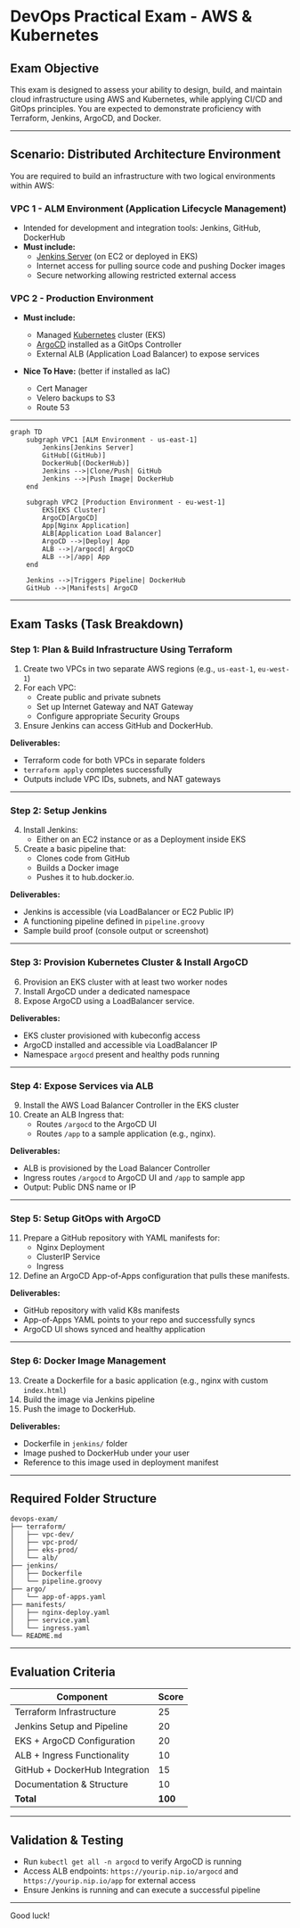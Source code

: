 # DevOps Practical Exam - AWS & Kubernetes

## Exam Objective
This exam is designed to assess your ability to design, build, and maintain cloud infrastructure using AWS and Kubernetes, while applying CI/CD and GitOps principles. You are expected to demonstrate proficiency with Terraform, Jenkins, ArgoCD, and Docker.

---

## Scenario: Distributed Architecture Environment

You are required to build an infrastructure with two logical environments within AWS:

### VPC 1 - ALM Environment (Application Lifecycle Management)
- Intended for development and integration tools: Jenkins, GitHub, DockerHub
- **Must include:**
  - [Jenkins Server](https://github.com/elevy99927/Jenkins-k8s/tree/main/Part4-CICD/04-Jenkins) (on EC2 or deployed in EKS)
  - Internet access for pulling source code and pushing Docker images
  - Secure networking allowing restricted external access

### VPC 2 - Production Environment
- **Must include:**
  - Managed [Kubernetes](https://github.com/elevy99927/k8s) cluster (EKS)
  - [ArgoCD](https://github.com/elevy99927/Jenkins-k8s/blob/main/Part4-CICD/04-ArgoCD/README.md) installed as a GitOps Controller
  - External ALB (Application Load Balancer) to expose services

- **Nice To Have:** (better if installed as IaC)
  - Cert Manager
  - Velero backups to S3
  - Route 53


---
```mermaid
graph TD
    subgraph VPC1 [ALM Environment - us-east-1]
        Jenkins[Jenkins Server]
        GitHub[(GitHub)]
        DockerHub[(DockerHub)]
        Jenkins -->|Clone/Push| GitHub
        Jenkins -->|Push Image| DockerHub
    end

    subgraph VPC2 [Production Environment - eu-west-1]
        EKS[EKS Cluster]
        ArgoCD[ArgoCD]
        App[Nginx Application]
        ALB[Application Load Balancer]
        ArgoCD -->|Deploy| App
        ALB -->|/argocd| ArgoCD
        ALB -->|/app| App
    end

    Jenkins -->|Triggers Pipeline| DockerHub
    GitHub -->|Manifests| ArgoCD
```
---

## Exam Tasks (Task Breakdown)

### Step 1: Plan & Build Infrastructure Using Terraform
1. Create two VPCs in two separate AWS regions (e.g., `us-east-1`, `eu-west-1`)
2. For each VPC:
   - Create public and private subnets
   - Set up Internet Gateway and NAT Gateway
   - Configure appropriate Security Groups
3. Ensure Jenkins can access GitHub and DockerHub.  

**Deliverables:**
- Terraform code for both VPCs in separate folders
- `terraform apply` completes successfully
- Outputs include VPC IDs, subnets, and NAT gateways
---

### Step 2: Setup Jenkins
4. Install Jenkins:
   - Either on an EC2 instance or as a Deployment inside EKS
5. Create a basic pipeline that:
   - Clones code from GitHub
   - Builds a Docker image
   - Pushes it to hub.docker.io.  

**Deliverables:**
- Jenkins is accessible (via LoadBalancer or EC2 Public IP)
- A functioning pipeline defined in `pipeline.groovy`
- Sample build proof (console output or screenshot)
---


### Step 3: Provision Kubernetes Cluster & Install ArgoCD
6. Provision an EKS cluster with at least two worker nodes
7. Install ArgoCD under a dedicated namespace
8. Expose ArgoCD using a LoadBalancer service.  


**Deliverables:**
- EKS cluster provisioned with kubeconfig access
- ArgoCD installed and accessible via LoadBalancer IP
- Namespace `argocd` present and healthy pods running
---

### Step 4: Expose Services via ALB
9. Install the AWS Load Balancer Controller in the EKS cluster
10. Create an ALB Ingress that:
    - Routes `/argocd` to the ArgoCD UI
    - Routes `/app` to a sample application (e.g., nginx).  


**Deliverables:**
- ALB is provisioned by the Load Balancer Controller
- Ingress routes `/argocd` to ArgoCD UI and `/app` to sample app
- Output: Public DNS name or IP
---

### Step 5: Setup GitOps with ArgoCD
11. Prepare a GitHub repository with YAML manifests for:
    - Nginx Deployment
    - ClusterIP Service
    - Ingress
12. Define an ArgoCD App-of-Apps configuration that pulls these manifests.  


**Deliverables:**
- GitHub repository with valid K8s manifests
- App-of-Apps YAML points to your repo and successfully syncs
- ArgoCD UI shows synced and healthy application
---

### Step 6: Docker Image Management
13. Create a Dockerfile for a basic application (e.g., nginx with custom `index.html`)
14. Build the image via Jenkins pipeline
15. Push the image to DockerHub.  


**Deliverables:**
- Dockerfile in `jenkins/` folder
- Image pushed to DockerHub under your user
- Reference to this image used in deployment manifest
---

## Required Folder Structure
```
devops-exam/
├── terraform/
│   ├── vpc-dev/
│   ├── vpc-prod/
│   ├── eks-prod/
│   └── alb/
├── jenkins/
│   ├── Dockerfile
│   └── pipeline.groovy
├── argo/
│   └── app-of-apps.yaml
├── manifests/
│   ├── nginx-deploy.yaml
│   ├── service.yaml
│   └── ingress.yaml
└── README.md
```

---

## Evaluation Criteria
| Component                    | Score |
|-----------------------------|-------|
| Terraform Infrastructure     | 25    |
| Jenkins Setup and Pipeline   | 20    |
| EKS + ArgoCD Configuration   | 20    |
| ALB + Ingress Functionality  | 10    |
| GitHub + DockerHub Integration | 15  |
| Documentation & Structure    | 10    |
| **Total**                    | **100** |

---

## Validation & Testing
- Run `kubectl get all -n argocd` to verify ArgoCD is running
- Access ALB endpoints: `https://yourip.nip.io/argocd` and `https://yourip.nip.io/app` for external access
- Ensure Jenkins is running and can execute a successful pipeline

---

Good luck! 
